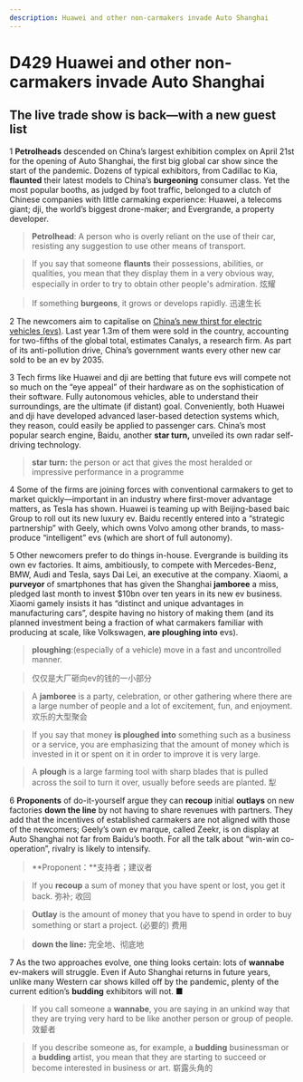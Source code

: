 ```yaml
---
description: Huawei and other non-carmakers invade Auto Shanghai
---
```


# D429 Huawei and other non-carmakers invade Auto Shanghai

## The live trade show is back—with a new guest list



1 **Petrolheads** descended on China’s largest exhibition complex on April 21st for the opening of Auto Shanghai, the first big global car show since the start of the pandemic. Dozens of typical exhibitors, from Cadillac to Kia, **flaunted** their latest models to China’s **burgeoning** consumer class. Yet the most popular booths, as judged by foot traffic, belonged to a clutch of Chinese companies with little carmaking experience: Huawei, a telecoms giant; dji, the world’s biggest drone-maker; and Evergrande, a property developer.

> **Petrolhead**: A person who is overly reliant on the use of their car, resisting any suggestion to use other means of transport. 

> If you say that someone **flaunts** their possessions, abilities, or qualities, you mean that they display them in a very obvious way, especially in order to try to obtain other people's admiration. 炫耀

> If something **burgeons**, it grows or develops rapidly. 迅速生长



2 The newcomers aim to capitalise on [China’s new thirst for electric vehicles (evs)](https://www.economist.com/technology-quarterly/2020/01/02/china-has-never-mastered-internal-combustion-engines). Last year 1.3m of them were sold in the country, accounting for two-fifths of the global total, estimates Canalys, a research firm. As part of its anti-pollution drive, China’s government wants every other new car sold to be an ev by 2035.



3 Tech firms like Huawei and dji are betting that future evs will compete not so much on the “eye appeal” of their hardware as on the sophistication of their software. Fully autonomous vehicles, able to understand their surroundings, are the ultimate (if distant) goal. Conveniently, both Huawei and dji have developed advanced laser-based detection systems which, they reason, could easily be applied to passenger cars. China’s most popular search engine, Baidu, another **star turn,** unveiled its own radar self-driving technology.

> **star turn:** the person or act that gives the most heralded or impressive performance in a programme



4 Some of the firms are joining forces with conventional carmakers to get to market quickly—important in an industry where first-mover advantage matters, as Tesla has shown. Huawei is teaming up with Beijing-based baic Group to roll out its new luxury ev. Baidu recently entered into a “strategic partnership” with Geely, which owns Volvo among other brands, to mass-produce “intelligent” evs (which are short of full autonomy).



5 Other newcomers prefer to do things in-house. Evergrande is building its own ev factories. It aims, ambitiously, to compete with Mercedes-Benz, BMW, Audi and Tesla, says Dai Lei, an executive at the company. Xiaomi, a **purveyor** of smartphones that has given the Shanghai **jamboree** a miss, pledged last month to invest $10bn over ten years in its new ev business. Xiaomi gamely insists it has “distinct and unique advantages in manufacturing cars”, despite having no history of making them (and its planned investment being a fraction of what carmakers familiar with producing at scale, like Volkswagen, **are ploughing into** evs).

> **ploughing**:(especially of a vehicle) move in a fast and uncontrolled manner.

> 仅仅是大厂砸向ev的钱的一小部分

> A **jamboree** is a party, celebration, or other gathering where there are a large number of people and a lot of excitement, fun, and enjoyment. 欢乐的大型聚会

> If you say that money **is ploughed into** something such as a business or a service, you are emphasizing that the amount of money which is invested in it or spent on it in order to improve it is very large.

> A **plough** is a large farming tool with sharp blades that is pulled across the soil to turn it over, usually before seeds are planted. 犁



6 **Proponents** of do-it-yourself argue they can **recoup** initial **outlays** on new factories **down the line** by not having to share revenues with partners. They add that the incentives of established carmakers are not aligned with those of the newcomers; Geely’s own ev marque, called Zeekr, is on display at Auto Shanghai not far from Baidu’s booth. For all the talk about “win-win co-operation”, rivalry is likely to intensify.

> **Proponent：**支持者；建议者

> If you **recoup** a sum of money that you have spent or lost, you get it back. 弥补; 收回

> **Outlay** is the amount of money that you have to spend in order to buy something or start a project. (必要的) 费用

> **down the line:** 完全地、彻底地



7 As the two approaches evolve, one thing looks certain: lots of **wannabe** ev-makers will struggle. Even if Auto Shanghai returns in future years, unlike many Western car shows killed off by the pandemic, plenty of the current edition’s **budding** exhibitors will not. ■

> If you call someone a **wannabe**, you are saying in an unkind way that they are trying very hard to be like another person or group of people. 效颦者

> If you describe someone as, for example, a **budding** businessman or a **budding** artist, you mean that they are starting to succeed or become interested in business or art. 崭露头角的



